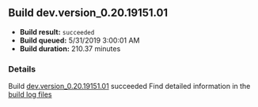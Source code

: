 ## Build dev.version_0.20.19151.01
- **Build result:** `succeeded`
- **Build queued:** 5/31/2019 3:00:01 AM
- **Build duration:** 210.37 minutes
### Details
Build [dev.version_0.20.19151.01](https://winappstudio.visualstudio.com/web/build.aspx?pcguid=a4ef43be-68ce-4195-a619-079b4d9834c2&builduri=vstfs%3a%2f%2f%2fBuild%2fBuild%2f28294) succeeded
Find detailed information in the [build log files](https://uwpctdiags.blob.core.windows.net/buildlogs/dev.version_0.20.19151.01_logs.zip)
